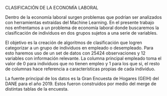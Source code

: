 CLASIFICACIÓN DE LA ECONOMÍA LABORAL

Dentro de la economía laboral surgen problemas que podrían ser analizados con herramientas extraídas del Machine Learning. En el presente trabajo nos enfrentamos a un problema de economía laboral donde buscaremos la clasificación de individuos en dos grupos sujetos a una serie de variables.

El objetivo es la creación de algoritmos de clasificación que logren categorizar a un grupo de individuos en empleado o desempleado. Para esto haremos uso de un set de datos con 25424 observaciones y 12 variables con información relevante. La columna principal empleado toma el valor de 0 para individuos que no tienen empleo y 1 para los que si, el resto de columnas hace referencia a características propias de cada individuo.

La fuente principal de los datos es la Gran Encuesta de Hogares (GEIH) del DANE para el año 2019. Estos fueron construidos por medio del merge de distintas tablas de la encuesta.
